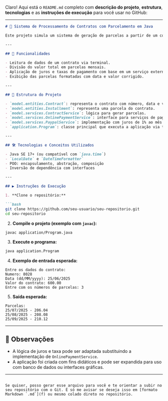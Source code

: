 Claro! Aqui está o `README.md` completo com **descrição do projeto**, **estrutura**, **tecnologias** e as **instruções de execução** para você usar no GitHub:

---

````markdown
# 📄 Sistema de Processamento de Contratos com Parcelamento em Java

Este projeto simula um sistema de geração de parcelas a partir de um contrato, aplicando regras de juros e taxas definidas por um serviço de pagamento (ex: PayPal). Desenvolvido em Java, o sistema aplica conceitos de programação orientada a objetos e boas práticas como injeção de dependência e uso de interfaces.

---

## 🧠 Funcionalidades

- Leitura de dados de um contrato via terminal.
- Divisão do valor total em parcelas mensais.
- Aplicação de juros e taxas de pagamento com base em um serviço externo (`PaypalService`).
- Exibição das parcelas formatadas com data e valor corrigido.

---

## 🧩 Estrutura do Projeto

- `model.entities.Contract`: representa o contrato com número, data e valor total.
- `model.entities.Installment`: representa uma parcela do contrato.
- `model.services.ContractService`: lógica para gerar parcelas.
- `model.services.OnlinePaymentService`: interface para serviços de pagamento online.
- `model.services.PaypalService`: implementação com juros de 1% ao mês e taxa de 2% por parcela.
- `application.Program`: classe principal que executa a aplicação via terminal.

---

## 🛠️ Tecnologias e Conceitos Utilizados

- Java SE 17+ (ou compatível com `java.time`)
- `LocalDate` e `DateTimeFormatter`
- POO: encapsulamento, abstração, composição
- Inversão de dependência com interfaces

---

## ▶️ Instruções de Execução

1. **Clone o repositório:**

```bash
git clone https://github.com/seu-usuario/seu-repositorio.git
cd seu-repositorio
````

2. **Compile o projeto (exemplo com `javac`):**

```bash
javac application/Program.java
```

3. **Execute o programa:**

```bash
java application.Program
```

4. **Exemplo de entrada esperada:**

```
Entre os dados do contrato:
Numero: 8028
Data (dd/MM/yyyy): 25/06/2025
Valor do contrato: 600.00
Entre com os números de parcelas: 3
```

5. **Saída esperada:**

```
Parcelas:
25/07/2025 - 206.04
25/08/2025 - 208.08
25/09/2025 - 210.12
```

---

## 📌 Observações

* A lógica de juros e taxa pode ser adaptada substituindo a implementação de `OnlinePaymentService`.
* A aplicação foi criada com fins didáticos e pode ser expandida para uso com banco de dados ou interfaces gráficas.

---

```

Se quiser, posso gerar esse arquivo para você e te orientar a subir no seu repositório com o Git. É só me avisar se deseja isso em [formato Markdown `.md`](f) ou mesmo colado direto no repositório.
```
